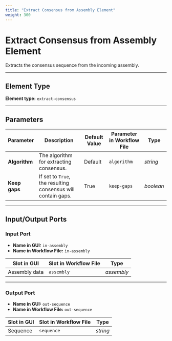 ```yaml
---
title: "Extract Consensus from Assembly Element"
weight: 300
---
```


# Extract Consensus from Assembly Element

Extracts the consensus sequence from the incoming assembly.

---

## Element Type

**Element type:** `extract-consensus`

---

## Parameters

| **Parameter** | **Description**                                           | **Default Value** | **Parameter in Workflow File** | **Type**  |
|---------------|-----------------------------------------------------------|-------------------|--------------------------------|-----------|
| **Algorithm** | The algorithm for extracting consensus.                   | Default           | `algorithm`                    | _string_  |
| **Keep gaps** | If set to `True`, the resulting consensus will contain gaps. | True              | `keep-gaps`                    | _boolean_ |

---

## Input/Output Ports

### Input Port

- **Name in GUI:** `in-assembly`
- **Name in Workflow File:** `in-assembly`

| **Slot in GUI** | **Slot in Workflow File** | **Type**   |
|-----------------|---------------------------|------------|
| Assembly data   | `assembly`                | _assembly_ |

---

### Output Port

- **Name in GUI:** `out-sequence`
- **Name in Workflow File:** `out-sequence`

| **Slot in GUI** | **Slot in Workflow File** | **Type** |
|-----------------|---------------------------|----------|
| Sequence        | `sequence`                | _string_ |
